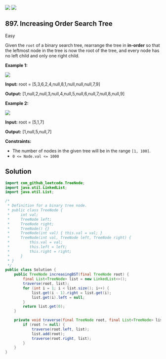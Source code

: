 [![](https://img.shields.io/github/stars/javadev/LeetCode-in-Java?label=Stars&style=flat-square)](https://github.com/javadev/LeetCode-in-Java)
[![](https://img.shields.io/github/forks/javadev/LeetCode-in-Java?label=Fork%20me%20on%20GitHub%20&style=flat-square)](https://github.com/javadev/LeetCode-in-Java/fork)

## 897\. Increasing Order Search Tree

Easy

Given the `root` of a binary search tree, rearrange the tree in **in-order** so that the leftmost node in the tree is now the root of the tree, and every node has no left child and only one right child.

**Example 1:**

![](https://assets.leetcode.com/uploads/2020/11/17/ex1.jpg)

**Input:** root = [5,3,6,2,4,null,8,1,null,null,null,7,9]

**Output:** [1,null,2,null,3,null,4,null,5,null,6,null,7,null,8,null,9] 

**Example 2:**

![](https://assets.leetcode.com/uploads/2020/11/17/ex2.jpg)

**Input:** root = [5,1,7]

**Output:** [1,null,5,null,7] 

**Constraints:**

*   The number of nodes in the given tree will be in the range `[1, 100]`.
*   `0 <= Node.val <= 1000`

## Solution

```java
import com_github_leetcode.TreeNode;
import java.util.LinkedList;
import java.util.List;

/*
 * Definition for a binary tree node.
 * public class TreeNode {
 *     int val;
 *     TreeNode left;
 *     TreeNode right;
 *     TreeNode() {}
 *     TreeNode(int val) { this.val = val; }
 *     TreeNode(int val, TreeNode left, TreeNode right) {
 *         this.val = val;
 *         this.left = left;
 *         this.right = right;
 *     }
 * }
 */
public class Solution {
    public TreeNode increasingBST(final TreeNode root) {
        final List<TreeNode> list = new LinkedList<>();
        traverse(root, list);
        for (int i = 1; i < list.size(); i++) {
            list.get(i - 1).right = list.get(i);
            list.get(i).left = null;
        }
        return list.get(0);
    }

    private void traverse(final TreeNode root, final List<TreeNode> list) {
        if (root != null) {
            traverse(root.left, list);
            list.add(root);
            traverse(root.right, list);
        }
    }
}
```